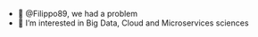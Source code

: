- 👋 @Filippo89, we had a problem
- 👀 I’m interested in Big Data, Cloud and Microservices sciences

<!---
Filippo89/Filippo89 is a ✨ special ✨ repository because its `README.md` (this file) appears on your GitHub profile.
You can click the Preview link to take a look at your changes.
--->
